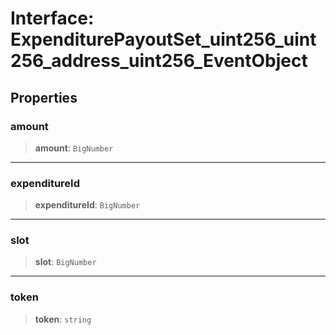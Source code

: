 # Interface: ExpenditurePayoutSet\_uint256\_uint256\_address\_uint256\_EventObject

## Properties

### amount

> **amount**: `BigNumber`

***

### expenditureId

> **expenditureId**: `BigNumber`

***

### slot

> **slot**: `BigNumber`

***

### token

> **token**: `string`
